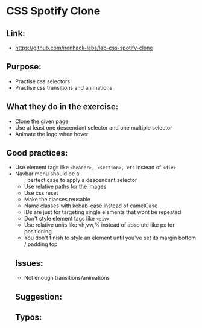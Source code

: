 # CSS Spotify Clone

## Link:
  - https://github.com/ironhack-labs/lab-css-spotify-clone
## Purpose:
  - Practise css selectors
  - Practise css transitions and animations
## What they do in the exercise:
  - Clone the given page
  - Use at least one descendant selector and one multiple selector
  - Animate the logo when hover
## Good practices:
  - Use element tags like ```<header>, <section>, etc``` instead of ```<div>```
  - Navbar menu should be a <ul>; perfect case to apply a descendant selector
  - Use relative paths for the images
  - Use css reset
  - Make the classes reusable
  - Name classes with kebab-case instead of camelCase
  - IDs are just for targeting single elements that wont be repeated
  - Don't style element tags like ```<div>```
  - Use relative units like vh,vw,% instead of absolute like px for positioning
  - You don't finish to style an element until you've set its margin bottom / padding top



## Issues:
  - Not enough transitions/animations
## Suggestion:

## Typos:
